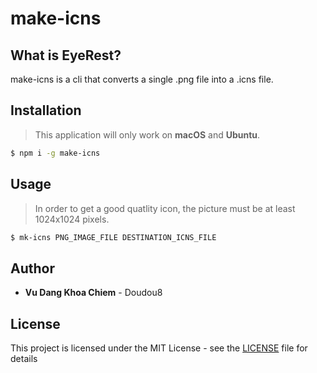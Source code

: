 # make-icns

## What is EyeRest?

make-icns is a cli that converts a single .png file into a .icns file.

## Installation

> This application will only work on **macOS** and **Ubuntu**.

```bash
$ npm i -g make-icns
```

## Usage

> In order to get a good quatlity icon, the picture must be at least 1024x1024 pixels.

```bash
$ mk-icns PNG_IMAGE_FILE DESTINATION_ICNS_FILE
```

## Author

- **Vu Dang Khoa Chiem** - Doudou8

## License

This project is licensed under the MIT License - see the [LICENSE](LICENSE) file for details
